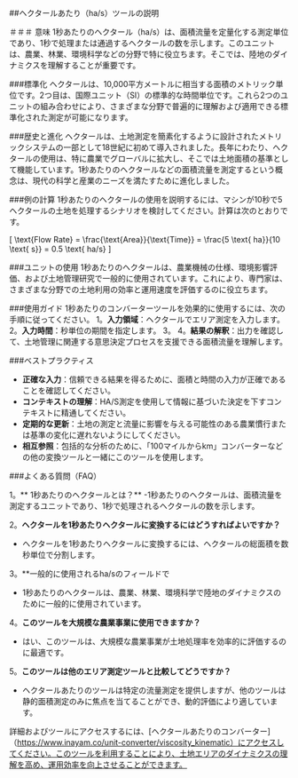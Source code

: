 ##ヘクタールあたり（ha/s）ツールの説明

＃＃＃ 意味
1秒あたりのヘクタール（ha/s）は、面積流量を定量化する測定単位であり、1秒で処理または通過するヘクタールの数を示します。このユニットは、農業、林業、環境科学などの分野で特に役立ちます。そこでは、陸地のダイナミクスを理解することが重要です。

###標準化
ヘクタールは、10,000平方メートルに相当する面積のメトリック単位です。2つ目は、国際ユニット（SI）の標準的な時間単位です。これら2つのユニットの組み合わせにより、さまざまな分野で普遍的に理解および適用できる標準化された測定が可能になります。

###歴史と進化
ヘクタールは、土地測定を簡素化するように設計されたメトリックシステムの一部として18世紀に初めて導入されました。長年にわたり、ヘクタールの使用は、特に農業でグローバルに拡大し、そこでは土地面積の基準として機能しています。1秒あたりのヘクタールなどの面積流量を測定するという概念は、現代の科学と産業のニーズを満たすために進化しました。

###例の計算
1秒あたりのヘクタールの使用を説明するには、マシンが10秒で5ヘクタールの土地を処理するシナリオを検討してください。計算は次のとおりです。

\[ \text{Flow Rate} = \frac{\text{Area}}{\text{Time}} = \frac{5 \text{ ha}}{10 \text{ s}} = 0.5 \text{ ha/s} \]

###ユニットの使用
1秒あたりのヘクタールは、農業機械の仕様、環境影響評価、および土地管理研究で一般的に使用されています。これにより、専門家は、さまざまな分野での土地利用の効率と運用速度を評価するのに役立ちます。

###使用ガイド
1秒あたりのコンバーターツールを効果的に使用するには、次の手順に従ってください。
1。**入力領域**：ヘクタールでエリア測定を入力します。
2。**入力時間**：秒単位の期間を指定します。
3。
4。**結果の解釈**：出力を確認して、土地管理に関連する意思決定プロセスを支援できる面積流量を理解します。

###ベストプラクティス
-  **正確な入力**：信頼できる結果を得るために、面積と時間の入力が正確であることを確認してください。
-  **コンテキストの理解**：HA/S測定を使用して情報に基づいた決定を下すコンテキストに精通してください。
-  **定期的な更新**：土地の測定と流量に影響を与える可能性のある農業慣行または基準の変化に遅れないようにしてください。
-  **相互参照**：包括的な分析のために、「100マイルからkm」コンバーターなどの他の変換ツールと一緒にこのツールを使用します。

###よくある質問（FAQ）

1。** 1秒あたりのヘクタールとは？**
-1秒あたりのヘクタールは、面積流量を測定するユニットであり、1秒で処理されるヘクタールの数を示します。

2。**ヘクタールを1秒あたりヘクタールに変換するにはどうすればよいですか？**
- ヘクタールを1秒あたりヘクタールに変換するには、ヘクタールの総面積を数秒単位で分割します。

3。**一般的に使用されるha/sのフィールドで
-  1秒あたりのヘクタールは、農業、林業、環境科学で陸地のダイナミクスのために一般的に使用されています。

4。**このツールを大規模な農業事業に使用できますか？**
- はい、このツールは、大規模な農業事業が土地処理率を効率的に評価するのに最適です。

5。**このツールは他のエリア測定ツールと比較してどうですか？**
- ヘクタールあたりのツールは特定の流量測定を提供しますが、他のツールは静的面積測定のみに焦点を当てることができ、動的評価により適しています。

詳細およびツールにアクセスするには、[ヘクタールあたりのコンバーター]（https://www.inayam.co/unit-converter/viscosity_kinematic）にアクセスしてください。このツールを利用することにより、土地エリアのダイナミクスの理解を高め、運用効率を向上させることができます。